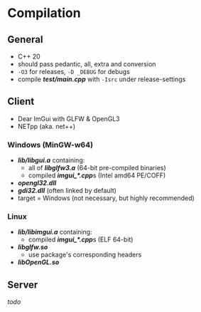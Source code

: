 # Compilation

## General

- C++ 20
- should pass pedantic, all, extra and conversion
- `-O3` for releases, `-D _DEBUG` for debugs
- compile ***test/main.cpp*** with `-Isrc` under release-settings

## Client

- Dear ImGui with GLFW & OpenGL3
- NETpp (aka. net++)

### Windows (MinGW-w64)

- ***lib/libgui.a*** containing:
    - all of ***libglfw3.a*** (64-bit pre-compiled binaries)
    - compiled ***imgui_\*.cpp***s (Intel amd64 PE/COFF)
- ***opengl32.dll***
- ***gdi32.dll*** (often linked by default)
- target = Windows (not necessary, but highly recommended)

### Linux

- ***lib/libimgui.a*** containing:
    - compiled ***imgui_\*.cpp***s (ELF 64-bit)
- ***libglfw.so***
    - use package's corresponding headers
- ***libOpenGL.so***

## Server

*todo*

